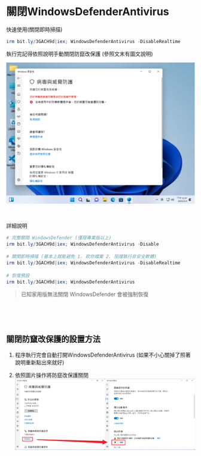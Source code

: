 關閉WindowsDefenderAntivirus
===

快速使用(關閉即時掃描)
```ps1
irm bit.ly/3GACH9d|iex; WindowsDefenderAntivirus -DisableRealtime
```

執行完記得依照說明手動關閉防竄改保護 (參照文末有圖文說明)

![](img/Cover.png)

<br>

詳細說明
```ps1
# 完整關閉 WindowsDefender (僅限專業版以上)
irm bit.ly/3GACH9d|iex; WindowsDefenderAntivirus -Disable

# 關閉即時掃描 (基本上就能避免 1. 砍你檔案 2. 阻擋執行非安全軟體)
irm bit.ly/3GACH9d|iex; WindowsDefenderAntivirus -DisableRealtime

# 恢復預設
irm bit.ly/3GACH9d|iex; WindowsDefenderAntivirus
```

> 已知家用版無法關閉 WindowsDefender 會被強制恢復



<br><br><br>

## 關閉防竄改保護的設置方法
1. 程序執行完會自動打開WindowsDefenderAntivirus
(如果不小心關掉了照著說明重新點出來就好)

2. 依照圖片操作將防竄改保護關閉
![](img/Step1.png)
